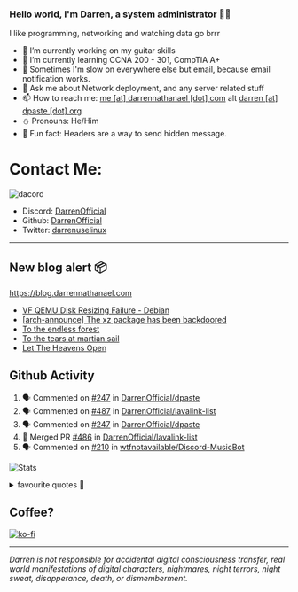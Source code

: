 ### Hello world, I'm Darren, a system administrator 👨‍💻
I like programming, networking and watching data go brrr


- 🔭 I’m currently working on my guitar skills
- 🌴 I’m currently learning CCNA 200 - 301, CompTIA A+ 
- 🚀 Sometimes I'm slow on everywhere else but email, because email notification works.
- 💬 Ask me about Network deployment, and any server related stuff 
- 📫 How to reach me: [me [at] darrennathanael [dot] com](mailto:me@darrennathanael.com) alt [darren [at] dpaste [dot] org](mailto:darren@dpaste.org)
- ⛄️ Pronouns: He/Him
- 🍪 Fun fact: Headers are a way to send hidden message.

# Contact Me:

![dacord](https://discord.c99.nl/widget/theme-4/508296903960821771.png)

- Discord: [DarrenOfficial](https://discord.darrennathanael.com)
- Github: [DarrenOfficial](https://github.com/DarrenOfficial)
- Twitter: [darrenuselinux](https://twitter.com/darrenuselinux)


---
## New blog alert 📦
https://blog.darrennathanael.com
<!-- BLOG-POST-LIST:START -->
- [VF QEMU Disk Resizing Failure - Debian](https://blog.darrennathanael.com/posts/vf-qemu-disk/)
- [[arch-announce] The xz package has been backdoored](https://blog.darrennathanael.com/posts/xz-package-backdoored/)
- [To the endless forest](https://blog.darrennathanael.com/posts/to-the-endless-forest/)
- [To the tears at martian sail](https://blog.darrennathanael.com/posts/to-the-tears-at-martian-sail/)
- [Let The Heavens Open](https://blog.darrennathanael.com/posts/let-the-heavens-open/)
<!-- BLOG-POST-LIST:END -->

## Github Activity
<!--START_SECTION:activity-->
1. 🗣 Commented on [#247](https://github.com/DarrenOfficial/dpaste/issues/247#issuecomment-2065588463) in [DarrenOfficial/dpaste](https://github.com/DarrenOfficial/dpaste)
2. 🗣 Commented on [#487](https://github.com/DarrenOfficial/lavalink-list/pull/487#issuecomment-2065465766) in [DarrenOfficial/lavalink-list](https://github.com/DarrenOfficial/lavalink-list)
3. 🗣 Commented on [#247](https://github.com/DarrenOfficial/dpaste/issues/247#issuecomment-2061439558) in [DarrenOfficial/dpaste](https://github.com/DarrenOfficial/dpaste)
4. 🎉 Merged PR [#486](https://github.com/DarrenOfficial/lavalink-list/pull/486) in [DarrenOfficial/lavalink-list](https://github.com/DarrenOfficial/lavalink-list)
5. 🗣 Commented on [#210](https://github.com/wtfnotavailable/Discord-MusicBot/issues/210#issuecomment-2047953438) in [wtfnotavailable/Discord-MusicBot](https://github.com/wtfnotavailable/Discord-MusicBot)
<!--END_SECTION:activity-->


![Stats](https://github-readme-stats.vercel.app/api?username=DarrenOfficial&layout=compact&hide_border=true&hide_title=true&count_private=true&include_all_commits=true&show_icons=true&bg_color=00000000&text_color=c3c6ce&icon_color=4e64f7)


<details>
<summary>favourite quotes 🍻</summary>
<br>
<i>"Always trust what others say or write without ever questioning them. Especially their code."</i> -Albert Einstein
<br><br>
  <i>"If she this easy, then she prolly got a diseasy"</i> -Dr Martin Luther King
  <br><br>
  <i>"If a woman is giving you what you want, it is deception."</i> -Sun Tzu, Art of War
</details>


## Coffee?

[![ko-fi](https://ko-fi.com/img/githubbutton_sm.svg)](https://ko-fi.com/R6R1311CB)

---

_Darren is not responsible for accidental digital consciousness transfer, real world manifestations of digital characters, nightmares, night terrors, night sweat, disapperance, death, or dismemberment._
